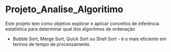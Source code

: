 # Projeto_Analise_Algoritimo
Este projeto tem como objetivo explorar e aplicar conceitos de inferência estatística para determinar qual dos algoritmos de ordenação
- Bubble Sort, Merge Sort, Quick Sort ou Shell Sort - é o mais eficiente em termos de tempo de processamento.
